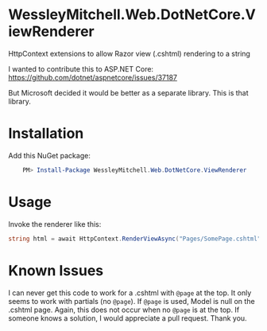 # WessleyMitchell.Web.DotNetCore.ViewRenderer
HttpContext extensions to allow Razor view (.cshtml) rendering to a string

I wanted to contribute this to ASP.NET Core:  https://github.com/dotnet/aspnetcore/issues/37187

But Microsoft decided it would be better as a separate library.  This is that library.

# Installation

Add this NuGet package:
```powershell
    PM> Install-Package WessleyMitchell.Web.DotNetCore.ViewRenderer
```

# Usage
Invoke the renderer like this:
```c#
string html = await HttpContext.RenderViewAsync("Pages/SomePage.cshtml", new SomePageModel("X"), isMainPage: false);
```

# Known Issues

I can never get this code to work for a .cshtml with `@page` at the top.  It only seems to work with partials (no `@page`).  If `@page` is used, Model is null on the .cshtml page. Again, this does not occur when no `@page` is at the top.  If someone knows a solution, I would appreciate a pull request.  Thank you.